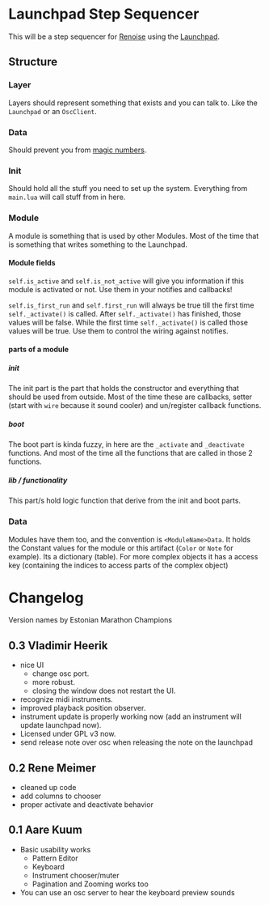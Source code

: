 # Launchpad Step Sequencer

This will be a step sequencer for [Renoise](http://www.renoise.com/) 
using the [Launchpad](http://novationmusic.de/midi-controllers-digital-dj/launchpad).

## Structure

### Layer

Layers should represent something that exists and you can talk to. 
Like the `Launchpad` or an `OscClient`. 

### Data

Should prevent you from [magic numbers](http://en.wikipedia.org/wiki/Magic_number_\(programming\)).

### Init 

Should hold all the stuff you need to set up the system. 
Everything from `main.lua` will call stuff from in here.

### Module

A module is something that is used by other Modules. 
Most of the time that is something that writes something to the Launchpad.

#### Module fields

`self.is_active` and `self.is_not_active` will give you information if this module is activated or not.
Use them in your notifies and callbacks!

`self.is_first_run` and `self.first_run` will always be true till the first time `self._activate()` is called.
After `self._activate()` has finished, those values will be false.
While the first time `self._activate()` is called those values will be true.
Use them to control the wiring against notifies.

#### parts of a module

##### init

The init part is the part that holds the constructor and everything that should be used from outside.
Most of the time these are callbacks, setter (start with `wire` because it sound cooler) and 
un/register callback functions.

##### boot

The boot part is kinda fuzzy, in here are the `_activate` and `_deactivate` functions.
And most of the time all the functions that are called in those 2 functions.

##### lib / _functionality_

This part/s hold logic function that derive from the init and boot parts.

### Data

Modules have them too, and the convention is `<ModuleName>Data`. 
It holds the Constant values for the module or this artifact (`Color` or `Note` for example).
Its a dictionary (table).
For more complex objects it has a access key (containing the indices to access parts of the complex object)

# Changelog

Version names by Estonian Marathon Champions

## 0.3 Vladimir Heerik

* nice UI
  * change osc port.
  * more robust.
  * closing the window does not restart the UI.
* recognize midi instruments.
* improved playback position observer.
* instrument update is properly working now (add an instrument will update launchpad now).
* Licensed under GPL v3 now.
* send release note over osc when releasing the note on the launchpad

## 0.2 Rene Meimer

* cleaned up code
* add columns to chooser
* proper activate and deactivate behavior

## 0.1 Aare Kuum

* Basic usability works
    * Pattern Editor
    * Keyboard
    * Instrument chooser/muter
    * Pagination and Zooming works too
* You can use an osc server to hear the keyboard preview sounds
    
